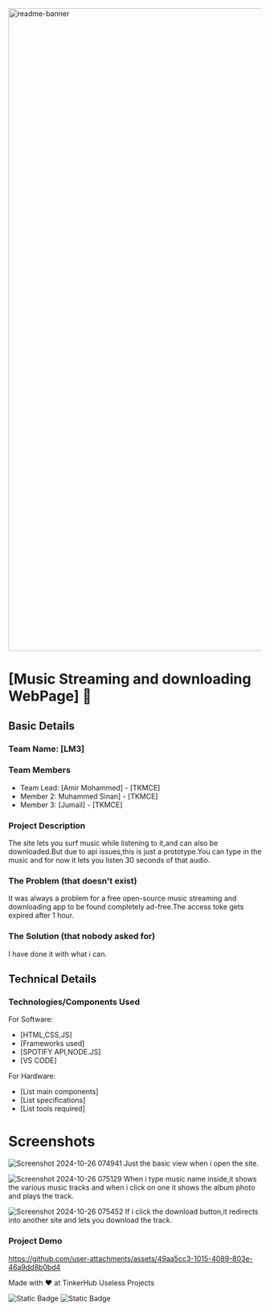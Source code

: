 <img width="1280" alt="readme-banner" src="https://github.com/user-attachments/assets/35332e92-44cb-425b-9dff-27bcf1023c6c">

# [Music Streaming and downloading WebPage] 🎯


## Basic Details
### Team Name: [LM3]


### Team Members
- Team Lead: [Amir Mohammed] - [TKMCE]
- Member 2: Muhammed Sinan] - [TKMCE]
- Member 3: [Jumail] - [TKMCE]

### Project Description
The site lets you surf music while listening to it,and can also be downloaded.But due to api issues,this is just a prototype.You can type in the music and for now it lets you listen 30 seconds of that audio.

### The Problem (that doesn't exist)
It was always a problem for a free open-source music streaming and downloading app to be found completely ad-free.The access toke gets expired after 1 hour.

### The Solution (that nobody asked for)
I have done it with what i can.

## Technical Details
### Technologies/Components Used
For Software:
- [HTML,CSS,JS]
- [Frameworks used]
- [SPOTIFY API,NODE.JS]
- [VS CODE]

For Hardware:
- [List main components]
- [List specifications]
- [List tools required]

# Screenshots
![Screenshot 2024-10-26 074941](https://github.com/user-attachments/assets/5256746c-99b8-4e08-9afc-3e669e5ab9d7)
Just the basic view when i open the site.

![Screenshot 2024-10-26 075129](https://github.com/user-attachments/assets/cd283f49-a50c-4c7e-9af9-b0fb38ac3c08)
When i type music name inside,it shows the various music tracks and when i click on one it shows the album photo and plays the track.

![Screenshot 2024-10-26 075452](https://github.com/user-attachments/assets/4724d52b-66ae-4ebe-969d-10c46f536aed)
If i click the download button,it redirects into another site and lets you download the track.

### Project Demo
https://github.com/user-attachments/assets/49aa5cc3-1015-4089-803e-46a9dd8b0bd4

Made with ❤️ at TinkerHub Useless Projects 

![Static Badge](https://img.shields.io/badge/TinkerHub-24?color=%23000000&link=https%3A%2F%2Fwww.tinkerhub.org%2F)
![Static Badge](https://img.shields.io/badge/UselessProject--24-24?link=https%3A%2F%2Fwww.tinkerhub.org%2Fevents%2FQ2Q1TQKX6Q%2FUseless%2520Projects)



